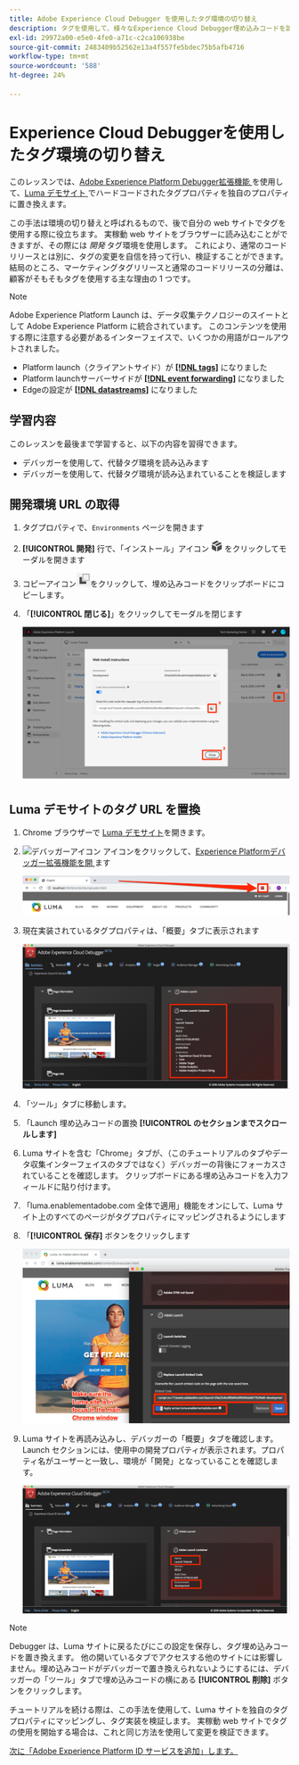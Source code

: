 ```yaml
---
title: Adobe Experience Cloud Debugger を使用したタグ環境の切り替え
description: タグを使用して、様々なExperience Cloud Debugger埋め込みコードを読み込む方法を説明します。 このレッスンは、web サイトでのExperience Cloudの実装チュートリアルの一部です。
exl-id: 29972a00-e5e0-4fe0-a71c-c2ca106938be
source-git-commit: 2483409b52562e13a4f557fe5bdec75b5afb4716
workflow-type: tm+mt
source-wordcount: '588'
ht-degree: 24%

---
```


# Experience Cloud Debuggerを使用したタグ環境の切り替え

このレッスンでは、[Adobe Experience Platform Debugger拡張機能 ](https://chromewebstore.google.com/detail/adobe-experience-platform/bfnnokhpnncpkdmbokanobigaccjkpob) を使用して、[Luma デモサイト ](https://luma.enablementadobe.com/content/luma/us/en.html) でハードコードされたタグプロパティを独自のプロパティに置き換えます。

この手法は環境の切り替えと呼ばれるもので、後で自分の web サイトでタグを使用する際に役立ちます。 実稼動 web サイトをブラウザーに読み込むことができますが、その際には *開発* タグ環境を使用します。 これにより、通常のコードリリースとは別に、タグの変更を自信を持って行い、検証することができます。  結局のところ、マーケティングタグリリースと通常のコードリリースの分離は、顧客がそもそもタグを使用する主な理由の 1 つです。

>[!NOTE]
>
>Adobe Experience Platform Launch は、データ収集テクノロジーのスイートとして Adobe Experience Platform に統合されています。 このコンテンツを使用する際に注意する必要があるインターフェイスで、いくつかの用語がロールアウトされました。
>
> * Platform launch（クライアントサイド）が **[[!DNL tags]](https://experienceleague.adobe.com/docs/experience-platform/tags/home.html?lang=ja)** になりました
> * Platform launchサーバーサイドが **[[!DNL event forwarding]](https://experienceleague.adobe.com/docs/experience-platform/tags/event-forwarding/overview.html)** になりました
> * Edgeの設定が **[[!DNL datastreams]](https://experienceleague.adobe.com/docs/experience-platform/edge/fundamentals/datastreams.html?lang=ja)** になりました

## 学習内容

このレッスンを最後まで学習すると、以下の内容を習得できます。

* デバッガーを使用して、代替タグ環境を読み込みます
* デバッガーを使用して、代替タグ環境が読み込まれていることを検証します

## 開発環境 URL の取得

1. タグプロパティで、`Environments` ページを開きます

1. **[!UICONTROL 開発]** 行で、「インストール」アイコン ![ 「インストール」アイコン ](images/launch-installIcon.png) をクリックしてモーダルを開きます

1. コピーアイコン![コピーアイコン](images/launch-copyIcon.png)をクリックして、埋め込みコードをクリップボードにコピーします。

1. 「**[!UICONTROL 閉じる]**」をクリックしてモーダルを閉じます

   ![インストールアイコン](images/launch-copyInstallCode.png)

## Luma デモサイトのタグ URL を置換

1. Chrome ブラウザーで [Luma デモサイト](https://luma.enablementadobe.com/content/luma/us/en.html)を開きます。

1. ![ デバッガーアイコン ](https://chromewebstore.google.com/detail/adobe-experience-platform/bfnnokhpnncpkdmbokanobigaccjkpob) アイコンをクリックして、[Experience Platformデバッガー拡張機能を開 ](images/icon-debugger.png) ます

   ![デバッガーアイコンをクリックする](images/switchEnvironments-openDebugger.png)

1. 現在実装されているタグプロパティは、「概要」タブに表示されます

   ![Debugger に表示されるタグ環境 ](images/switchEnvironments-debuggerOnWeRetail-prod.png)

1. 「ツール」タブに移動します。
1. 「Launch 埋め込みコードの置換 **[!UICONTROL のセクションまでスクロールします]**
1. Luma サイトを含む「Chrome」タブが、（このチュートリアルのタブやデータ収集インターフェイスのタブではなく）デバッガーの背後にフォーカスされていることを確認します。  クリップボードにある埋め込みコードを入力フィールドに貼り付けます。
1. 「luma.enablementadobe.com 全体で適用」機能をオンにして、Luma サイト上のすべてのページがタグプロパティにマッピングされるようにします
1. 「**[!UICONTROL 保存]** ボタンをクリックします

   ![Debugger に表示されるタグ環境 ](images/switchEnvironments-debugger-save.png)

1. Luma サイトを再読み込みし、デバッガーの「概要」タブを確認します。Launch セクションには、使用中の開発プロパティが表示されます。プロパティ名がユーザーと一致し、環境が「開発」となっていることを確認します。

   ![Debugger に表示されるタグ環境 ](images/switchEnvironments-debuggerOnWeRetail.png)

>[!NOTE]
>
>Debugger は、Luma サイトに戻るたびにこの設定を保存し、タグ埋め込みコードを置き換えます。 他の開いているタブでアクセスする他のサイトには影響しません。埋め込みコードがデバッガーで置き換えられないようにするには、デバッガーの「ツール」タブで埋め込みコードの横にある **[!UICONTROL 削除]** ボタンをクリックします。

チュートリアルを続ける際は、この手法を使用して、Luma サイトを独自のタグプロパティにマッピングし、タグ実装を検証します。 実稼動 web サイトでタグの使用を開始する場合は、これと同じ方法を使用して変更を検証できます。

[次に「Adobe Experience Platform ID サービスを追加」します。](id-service.md)
